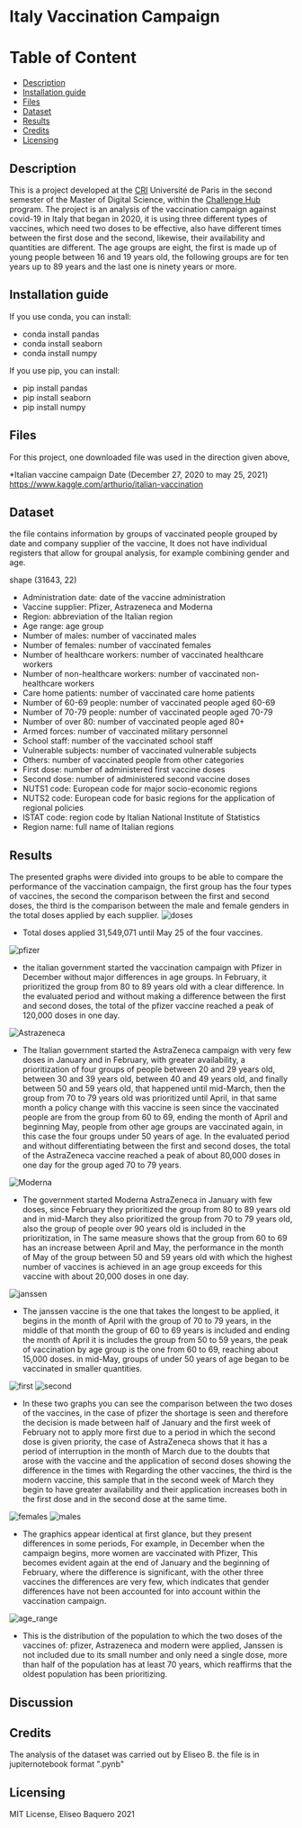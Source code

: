 Italy Vaccination Campaign
================
Table of Content
================
  * [Description](#description)
  * [Installation guide](#installation-guide)
  * [Files](#files)
  * [Dataset](#dataset)
  * [Results](#results)
  * [Credits](#credits)
  * [Licensing](#licensing)

## Description
This is a project developed at the [CRI](https://cri-paris.org/en) Université de Paris in the second semester of the Master of Digital Science, within the [Challenge Hub](https://master.cri-paris.org/en/challenge-hub) program.
The project is an analysis of the vaccination campaign against covid-19 in Italy that began in 2020, it is using three different types of vaccines, which need two doses to be effective, also have different times between the first dose and the second, likewise, their availability and quantities are different.
The age groups are eight, the first is made up of young people between 16 and 19 years old, the following groups are for ten years up to 89 years and the last one is ninety years or more.

## Installation guide

If you use conda, you can install: 

   * conda install pandas
   * conda install seaborn
   * conda install numpy

If you use pip, you can install: 

   * pip install pandas
   * pip install seaborn
   * pip install numpy
    
## Files

For this project, one downloaded file was used in the direction given above, 

*Italian vaccine campaign Date (December 27, 2020 to may 25, 2021) https://www.kaggle.com/arthurio/italian-vaccination

## Dataset

the file contains information by groups of vaccinated people grouped by date and company supplier of the vaccine, It does not have individual registers that allow for groupal analysis, for example combining gender and age.

shape (31643, 22)

* Administration date: date of the vaccine administration
* Vaccine supplier: Pfizer, Astrazeneca and Moderna
* Region: abbreviation of the Italian region
* Age range: age group
* Number of males: number of vaccinated males
* Number of females: number of vaccinated females
* Number of healthcare workers: number of vaccinated healthcare workers
* Number of non-healthcare workers: number of vaccinated non-healthcare workers
* Care home patients: number of vaccinated care home patients
* Number of 60-69 people: number of vaccinated people aged 60-69
* Number of 70-79 people: number of vaccinated people aged 70-79
* Number of over 80: number of vaccinated people aged 80+
* Armed forces: number of vaccinated military personnel
* School staff: number of the vaccinated school staff
* Vulnerable subjects: number of vaccinated vulnerable subjects
* Others: number of vaccinated people from other categories
* First dose: number of administered first vaccine doses
* Second dose: number of administered second vaccine doses
* NUTS1 code: European code for major socio-economic regions
* NUTS2 code: European code for basic regions for the application of regional policies
* ISTAT code: region code by Italian National Institute of Statistics
* Region name: full name of Italian regions

## Results
The presented graphs were divided into groups to be able to compare the performance of the vaccination campaign, the first group has the four types of vaccines, the second the comparison between the first and second doses, the third is the comparison between the male and female genders in the total doses applied by each supplier.
![doses](images/Doses.png)
- Total doses applied 31,549,071 until May 25 of the four vaccines.

![pfizer](images/pfizer.png)
- the italian government started the vaccination campaign with Pfizer in December without major differences in age groups. In February, it prioritized the group from 80 to 89 years old with a clear difference. In the evaluated period and without making a difference between the first and second doses, the total of the pfizer vaccine reached a peak of 120,000 doses in one day.

![Astrazeneca](images/astrazeneca.png)
- The Italian government started the AstraZeneca campaign with very few doses in January and in February, with greater availability, a prioritization of four groups of people between 20 and 29 years old, between 30 and 39 years old, between 40 and 49 years old, and finally between 50 and 59 years old, that happened until mid-March, then the group from 70 to 79 years old was prioritized until April, in that same month a policy change with this vaccine is seen since the vaccinated people are from the group from 60 to 69, ending the month of April and beginning May, people from other age groups are vaccinated again, in this case the four groups under 50 years of age.
In the evaluated period and without differentiating between the first and second doses, the total of the AstraZeneca vaccine reached a peak of about 80,000 doses in one day for the group aged 70 to 79 years.

![Moderna](images/moderna.png)
- The government started Moderna AstraZeneca in January with few doses, since February they prioritized the group from 80 to 89 years old and in mid-March they also prioritized the group from 70 to 79 years old, also the group of people over 90 years old is included in the prioritization, in The same measure shows that the group from 60 to 69 has an increase between April and May, the performance in the month of May of the group between 50 and 59 years old with which the highest number of vaccines is achieved in an age group exceeds for this vaccine with about 20,000 doses in one day.

![janssen](images/janssen.png)
- The janssen vaccine is the one that takes the longest to be applied, it begins in the month of April with the group of 70 to 79 years, in the middle of that month the group of 60 to 69 years is included and ending the month of April it is includes the group from 50 to 59 years, the peak of vaccination by age group is the one from 60 to 69, reaching about 15,000 doses.
in mid-May, groups of under 50 years of age began to be vaccinated in smaller quantities.

![first](images/first_dose.png)
![second](images/second_dose.png)
- In these two graphs you can see the comparison between the two doses of the vaccines, in the case of pfizer the shortage is seen and therefore the decision is made between half of January and the first week of February not to apply more first due to a period in which the second dose is given priority, the case of AstraZeneca shows that it has a period of interruption in the month of March due to the doubts that arose with the vaccine and the application of second doses showing the difference in the times with Regarding the other vaccines, the third is the modern vaccine, this sample that in the second week of March they begin to have greater availability and their application increases both in the first dose and in the second dose at the same time.
  
![females](images/females.png)
![males](images/males.png)
- The graphics appear identical at first glance, but they present differences in some periods, For example, in December when the campaign begins, more women are vaccinated with Pfizer, This becomes evident again at the end of January and the beginning of February, where the difference is significant, with the other three vaccines the differences are very few, which indicates that gender differences have not been accounted for into account within the vaccination campaign.

![age_range](images/age_range.png)
- This is the distribution of the population to which the two doses of the vaccines of: pfizer, Astrazeneca and modern were applied, Janssen is not included due to its small number and only need a single dose, more than half of the population has at least 70 years, which reaffirms that the oldest population has been prioritizing.

## Discussion


## Credits
The analysis of the dataset was carried out by Eliseo B.
the file is in jupiternotebook format ".pynb"

## Licensing
 MIT License, Eliseo Baquero 2021
